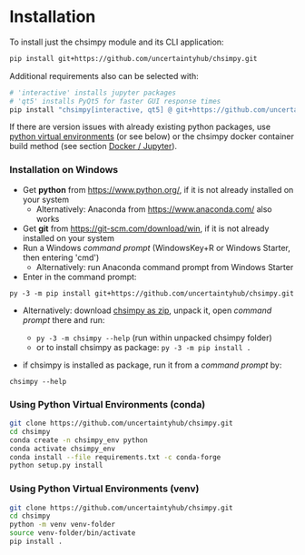 # Installation

To install just the chsimpy module and its CLI application:
```bash
pip install git+https://github.com/uncertaintyhub/chsimpy.git
```

Additional requirements also can be selected with:
```bash
# 'interactive' installs jupyter packages
# 'qt5' installs PyQt5 for faster GUI response times
pip install "chsimpy[interactive, qt5] @ git+https://github.com/uncertaintyhub/chsimpy.git"
```

If there are version issues with already existing python packages, use [python virtual environments](https://packaging.python.org/en/latest/guides/installing-using-pip-and-virtual-environments/) (or see below) or the chsimpy docker container build method (see section [Docker / Jupyter](#docker--jupyter)).

### Installation on Windows

- Get **python** from <https://www.python.org/>, if it is not already installed on your system
  - Alternatively: Anaconda from <https://www.anaconda.com/> also works
- Get **git** from <https://git-scm.com/download/win>, if it is not already installed on your system
- Run a Windows _command prompt_ (WindowsKey+R or Windows Starter, then entering 'cmd')
  - Alternatively: run Anaconda command prompt from Windows Starter
- Enter in the command prompt:
```
py -3 -m pip install git+https://github.com/uncertaintyhub/chsimpy.git
```
- Alternatively: download [chsimpy as zip](https://github.com/uncertaintyhub/chsimpy/archive/refs/heads/main.zip), unpack it, open _command prompt_ there and run:
  - `py -3 -m chsimpy --help` (run within unpacked chsimpy folder)
  - or to install chsimpy as package: `py -3 -m pip install .`

- if chsimpy is installed as package, run it from a _command prompt_ by:
```
chsimpy --help
```

### Using Python Virtual Environments (conda)

```bash
git clone https://github.com/uncertaintyhub/chsimpy.git
cd chsimpy
conda create -n chsimpy_env python
conda activate chsimpy_env
conda install --file requirements.txt -c conda-forge
python setup.py install
```

### Using Python Virtual Environments (venv)

```bash
git clone https://github.com/uncertaintyhub/chsimpy.git
cd chsimpy
python -m venv venv-folder
source venv-folder/bin/activate
pip install .
```
